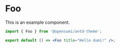 # Foo

This is an example component.

```jsx
import { Foo } from '@opensumi/antd-theme';

export default () => <Foo title="Hello dumi!" />;
```
